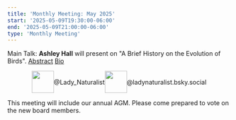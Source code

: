 ```yaml
---
title: 'Monthly Meeting: May 2025'
start: '2025-05-09T19:30:00-06:00'
end: '2025-05-09T21:00:00-06:00'
type: 'Monthly Meeting'
---
```


Main Talk: **Ashley Hall** will present on "A Brief History on the Evolution of Birds". [Abstract](/presentationAbstracts/2025/ashleyHallAbstract.pdf) [Bio](/presentationAbstracts/2025/ashleyHallBio.pdf)

<div style="display: flex; flex-direction: row; align-items: center; justify-content: center; gap: calc(4 * var(--theme-spacing-base)); margin-bottom: calc(2 * var(--theme-spacing-base))">
<a href="https://www.instagram.com/Lady_Naturalist/" style="display: flex; flex-direction: row; align-items: center; gap: var(--theme-spacing-base); text-decoration: none;"><img height="50" src="/logos/socials/Instagram_Glyph_Gradient.png" />@Lady_Naturalist</a>
<a href="https://bsky.app/profile/ladynaturalist.bsky.social" style="display: flex; flex-direction: row; align-items: center; gap: var(--theme-spacing-base); text-decoration: none;"><img height="50" src="/logos/socials/bluesky_media_kit_logo_transparent_1.png" />@ladynaturalist.bsky.social</a>
</div>

This meeting will include our annual AGM. Please come prepared to vote on the new board members.
